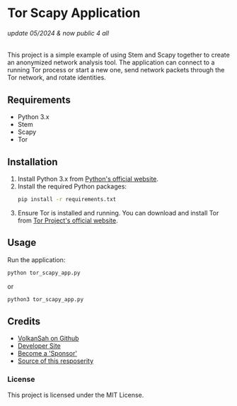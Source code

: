 # Tor Scapy Application
###### update 05/2024 & now public 4 all

This project is a simple example of using Stem and Scapy together to create an anonymized network analysis tool. The application can connect to a running Tor process or start a new one, send network packets through the Tor network, and rotate identities.

## Requirements

- Python 3.x
- Stem
- Scapy
- Tor

## Installation

1. Install Python 3.x from [Python's official website](https://www.python.org/).
2. Install the required Python packages:
    ```bash
    pip install -r requirements.txt
    ```
3. Ensure Tor is installed and running. You can download and install Tor from [Tor Project's official website](https://www.torproject.org/).

## Usage

Run the application:

```bash
python tor_scapy_app.py
```
or 
```bash
python3 tor_scapy_app.py
```

## Credits
- [VolkanSah on Github](https://github.com/volkansah)
- [Developer Site](https://volkansah.github.io)
- [Become a 'Sponsor'](https://github.com/sponsors/volkansah)
- [Source of this resposerity](https://github.com/VolkanSah/Tor-Scapy-Application)

### License

This project is licensed under the MIT License.
